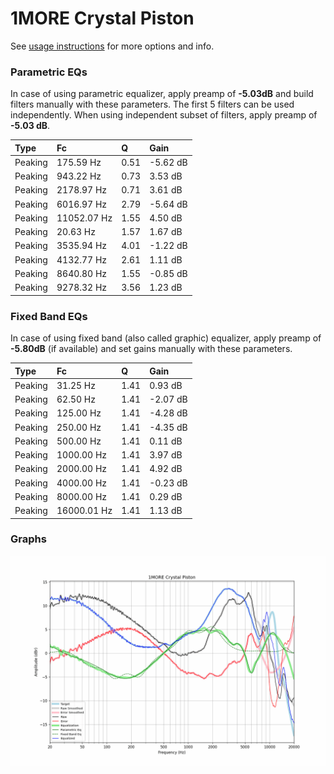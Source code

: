 # 1MORE Crystal Piston
See [usage instructions](https://github.com/jaakkopasanen/AutoEq#usage) for more options and info.

### Parametric EQs
In case of using parametric equalizer, apply preamp of **-5.03dB** and build filters manually
with these parameters. The first 5 filters can be used independently.
When using independent subset of filters, apply preamp of **-5.03 dB**.

| Type    | Fc          |    Q | Gain     |
|:--------|:------------|:-----|:---------|
| Peaking | 175.59 Hz   | 0.51 | -5.62 dB |
| Peaking | 943.22 Hz   | 0.73 | 3.53 dB  |
| Peaking | 2178.97 Hz  | 0.71 | 3.61 dB  |
| Peaking | 6016.97 Hz  | 2.79 | -5.64 dB |
| Peaking | 11052.07 Hz | 1.55 | 4.50 dB  |
| Peaking | 20.63 Hz    | 1.57 | 1.67 dB  |
| Peaking | 3535.94 Hz  | 4.01 | -1.22 dB |
| Peaking | 4132.77 Hz  | 2.61 | 1.11 dB  |
| Peaking | 8640.80 Hz  | 1.55 | -0.85 dB |
| Peaking | 9278.32 Hz  | 3.56 | 1.23 dB  |

### Fixed Band EQs
In case of using fixed band (also called graphic) equalizer, apply preamp of **-5.80dB**
(if available) and set gains manually with these parameters.

| Type    | Fc          |    Q | Gain     |
|:--------|:------------|:-----|:---------|
| Peaking | 31.25 Hz    | 1.41 | 0.93 dB  |
| Peaking | 62.50 Hz    | 1.41 | -2.07 dB |
| Peaking | 125.00 Hz   | 1.41 | -4.28 dB |
| Peaking | 250.00 Hz   | 1.41 | -4.35 dB |
| Peaking | 500.00 Hz   | 1.41 | 0.11 dB  |
| Peaking | 1000.00 Hz  | 1.41 | 3.97 dB  |
| Peaking | 2000.00 Hz  | 1.41 | 4.92 dB  |
| Peaking | 4000.00 Hz  | 1.41 | -0.23 dB |
| Peaking | 8000.00 Hz  | 1.41 | 0.29 dB  |
| Peaking | 16000.01 Hz | 1.41 | 1.13 dB  |

### Graphs
![](./1MORE%20Crystal%20Piston.png)